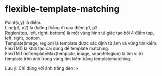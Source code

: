 # flexible-template-matching

Point(x,y) là điểm.  
Line(p1, p2) là đường thẳng đi qua điểm p1, p2.  
Region(top, left, right, bottom) là một vùng hình tứ giác tạo bởi 4 điểm top, left, right, bottom.  
Template(image, region) là template được xác định từ ảnh và vùng tìm kiếm.   
FlexTM() là khởi tạo cái dùng để template matching.  
FlexTM.findTemplateMax(template, image, searchRegion) là tìm vị trí template trên ảnh trong vùng tìm kiếm bằng templatematching.  

Lưu ý: Chỉ dùng với ảnh trắng đen :>  
